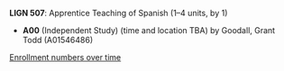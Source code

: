 **LIGN 507**: Apprentice Teaching of Spanish (1–4 units, by 1)

- **A00** (Independent Study) (time and location TBA) by Goodall, Grant Todd (A01546486)

[Enrollment numbers over time](./LIGN507.tsv)
